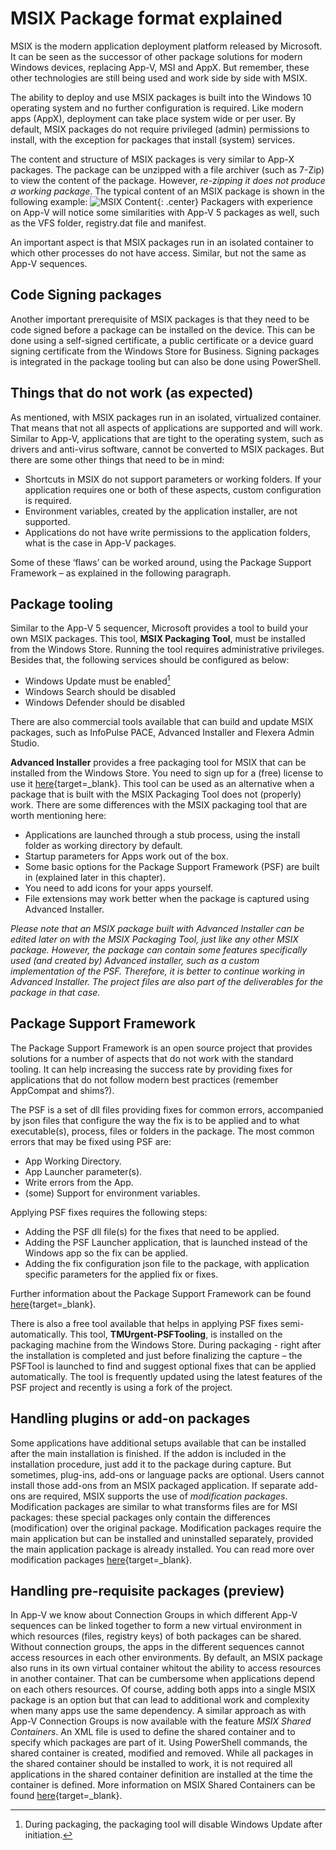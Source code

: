 # MSIX Package format explained

MSIX is the modern application deployment platform released by Microsoft. It can be seen as the successor of other package solutions for modern Windows devices, replacing App-V, MSI and AppX. But remember, these other technologies are still being used and work side by side with MSIX.

The ability to deploy and use MSIX packages is built into the Windows 10 operating system and no further configuration is required. Like modern apps (AppX), deployment can take place system wide or per user. By default, MSIX packages do not require privileged (admin) permissions to install, with the exception for packages that install (system) services.

The content and structure of MSIX packages is very similar to App-X packages. The package can be unzipped with a file archiver (such as 7-Zip) to view the content of the package. However, *re-zipping it does not produce a working package*. The typical content of an MSIX package is shown in the following example:
![MSIX Content](/assets/img/msix-content.png "MSIX Content"){: .center}
Packagers with experience on App-V will notice some similarities with App-V 5 packages as well, such as the VFS folder, registry.dat file and manifest.

An important aspect is that MSIX packages run in an isolated container to which other processes do not have access. Similar, but not the same as App-V sequences.

## Code Signing packages

Another important prerequisite of MSIX packages is that they need to be code signed before a package can be installed on the device. This can be done using a self-signed certificate, a public certificate or a device guard signing certificate from the Windows Store for Business. Signing packages is integrated in the package tooling but can also be done using PowerShell.

## Things that do not work (as expected)

As mentioned, with MSIX packages run in an isolated, virtualized container. That means that not all aspects of applications are supported and will work. Similar to App-V, applications that are tight to the operating system, such as drivers and anti-virus software, cannot be converted to MSIX packages. But there are some other things that need to be in mind:

* Shortcuts in MSIX do not support parameters or working folders. If your application requires one or both of these aspects, custom configuration is required.
* Environment variables, created by the application installer, are not supported.
* Applications do not have write permissions to the application folders, what is the case in App-V packages.

Some of these ‘flaws’ can be worked around, using the Package Support Framework – as explained in the following paragraph.

## Package tooling

Similar to the App-V 5 sequencer, Microsoft provides a tool to build your own MSIX packages. This tool, **MSIX Packaging Tool**, must be installed from the Windows Store. Running the tool requires administrative privileges. Besides that, the following services should be configured as below:

* Windows Update must be enabled[^1]
* Windows Search should be disabled
* Windows Defender should be disabled

[^1]: During packaging, the packaging tool will disable Windows Update after initiation.

There are also commercial tools available that can build and update MSIX packages, such as InfoPulse PACE, Advanced Installer and Flexera Admin Studio.

**Advanced Installer** provides a free packaging tool for MSIX that can be installed from the Windows Store. You need to sign up for a (free) license to use it [here](https://www.advancedinstaller.com/express-edition.html){target=_blank}. This tool can be used as an alternative when a package that is built with the MSIX Packaging Tool does not (properly) work. There are some differences with the MSIX packaging tool that are worth mentioning here:

* Applications are launched through a stub process, using the install folder as working directory by default.
* Startup parameters for Apps work out of the box.
* Some basic options for the Package Support Framework (PSF) are built in (explained later in this chapter).
* You need to add icons for your apps yourself.
* File extensions may work better when the package is captured using Advanced Installer.

*Please note that an MSIX package built with Advanced Installer can be edited later on with the MSIX Packaging Tool, just like any other MSIX package. However, the package can contain some features specifically used (and created by) Advanced installer, such as a custom implementation of the PSF. Therefore, it is better to continue working in Advanced Installer. The project files are also part of the deliverables for the package in that case.*

## Package Support Framework

The Package Support Framework is an open source project that provides solutions for a number of aspects that do not work with the standard tooling. It can help increasing the success rate by providing fixes for applications that do not follow modern best practices (remember AppCompat and shims?).

The PSF is a set of dll files providing fixes for common errors, accompanied by json files that configure the way the fix is to be applied and to what executable(s), process, files or folders in the package. The most common errors that may be fixed using PSF are:

* App Working Directory.
* App Launcher parameter(s).
* Write errors from the App.
* (some) Support for environment variables.

Applying PSF fixes requires the following steps:

* Adding the PSF dll file(s) for the fixes that need to be applied.
* Adding the PSF Launcher application, that is launched instead of the Windows app so the fix can be applied.
* Adding the fix configuration json file to the package, with application specific parameters for the applied fix or fixes.

Further information about the Package Support Framework can be found [here](https://docs.microsoft.com/windows/msix/psf/package-support-framework-overview){target=_blank}.

There is also a free tool available that helps in applying PSF fixes semi-automatically. This tool, **TMUrgent-PSFTooling**, is installed on the packaging machine from the Windows Store. During packaging - right after the installation is completed and just before finalizing the capture – the PSFTool is launched to find and suggest optional fixes that can be applied automatically. The tool is frequently updated using the latest features of the PSF project and recently is using a fork of the project.

## Handling plugins or add-on packages

Some applications have additional setups available that can be installed after the main installation is finished. If the addon is included in the installation procedure, just add it to the package during capture. But sometimes, plug-ins, add-ons or language packs are optional. Users cannot install those add-ons from an MSIX packaged application. If separate add-ons are required, MSIX supports the use of *modification packages*. Modification packages are similar to what transforms files are for MSI packages: these special packages only contain the differences (modification) over the original package. Modification packages require the main application but can be installed and uninstalled separately, provided the main application package is already installed. You can read more over modification packages [here](https://docs.microsoft.com/windows/msix/modification-packages){target=_blank}.

## Handling pre-requisite packages (preview)

In App-V we know about Connection Groups in which different App-V sequences can be linked together to form a new virtual environment in which resources (files, registry keys) of both packages can be shared. Without connection groups, the apps in the different sequences cannot access resources in each other environments.
By default, an MSIX package also runs in its own virtual container whitout the ability to access resources in another container. That can be cumbersome when applications depend on each others resources. Of course, adding both apps into a single MSIX package is an option but that can lead to additional work and complexity when many apps use the same dependency. A similar approach as with App-V Connection Groups is now available with the feature *MSIX Shared Containers*. An XML file is used to define the shared container and to specify which packages are part of it. Using PowerShell commands, the shared container is created, modified and removed. While all packages in the shared container should be installed to work, it is not required all applications in the shared container definition are installed at the time the container is defined.
More information on MSIX Shared Containers can be found [here](https://docs.microsoft.com/windows/msix/manage/shared-package-container){target=_blank}.
